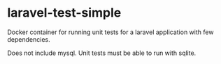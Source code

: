 # laravel-test-simple
Docker container for running unit tests for a laravel application with few dependencies.

Does not include mysql.  Unit tests must be able to run with sqlite.
